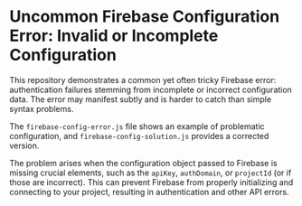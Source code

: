 # Uncommon Firebase Configuration Error: Invalid or Incomplete Configuration
This repository demonstrates a common yet often tricky Firebase error: authentication failures stemming from incomplete or incorrect configuration data.  The error may manifest subtly and is harder to catch than simple syntax problems.

The `firebase-config-error.js` file shows an example of problematic configuration, and `firebase-config-solution.js` provides a corrected version.

The problem arises when the configuration object passed to Firebase is missing crucial elements, such as the `apiKey`, `authDomain`, or `projectId` (or if those are incorrect).  This can prevent Firebase from properly initializing and connecting to your project, resulting in authentication and other API errors.